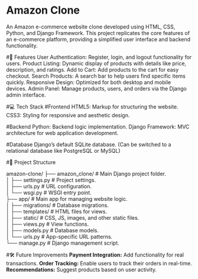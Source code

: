 # Amazon Clone 
An Amazon e-commerce website clone developed using HTML, CSS, Python, and Django Framework. This project replicates the core features of an e-commerce platform, providing a simplified user interface and backend functionality.

#🌟 Features
User Authentication: Register, login, and logout functionality for users.
Product Listing: Dynamic display of products with details like price, description, and ratings.
Add to Cart: Add products to the cart for easy checkout.
Search Products: A search bar to help users find specific items quickly.
Responsive Design: Optimized for both desktop and mobile devices.
Admin Panel: Manage products, users, and orders via the Django admin interface.

#💻 Tech Stack
#Frontend
HTML5: Markup for structuring the website.
CSS3: Styling for responsive and aesthetic design.

#Backend
Python: Backend logic implementation.
Django Framework: MVC architecture for web application development.

#Database
Django’s default SQLite database. (Can be switched to a relational database like PostgreSQL or MySQL)

#📂 Project Structure

amazon-clone/
├── amazon_clone/           # Main Django project folder. <br>
│   ├── settings.py         # Project settings. <br>
│   ├── urls.py             # URL configuration. <br>
│   └── wsgi.py             # WSGI entry point. <br>
├── app/                    # Main app for managing website logic. <br>
│   ├── migrations/         # Database migrations. <br>
│   ├── templates/          # HTML files for views. <br>
│   ├── static/             # CSS, JS, images, and other static files. <br>
│   ├── views.py            # View functions. <br>
│   ├── models.py           # Database models. <br>
│   └── urls.py             # App-specific URL patterns. <br>
└── manage.py               # Django management script. <br>


#🛠 Future Improvements
**Payment Integration:** Add functionality for real transactions.
**Order Tracking:** Enable users to track their orders in real-time.
**Recommendations:** Suggest products based on user activity.
